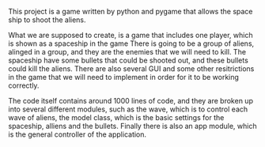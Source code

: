 This project is a game written by python and pygame that allows the space ship to shoot the aliens.

What we are supposed to create, is a game that includes one player, which is shown as a spaceship in the game There is going to be a group of aliens, alinged in a group, and they are the enemies that we will need to kill. The spaceship have some bullets that could be shooted out, and these bullets could kill the aliens. There are also several GUI and some other resitrictions in the game that we will need to implement in order for it to be working correctly.

The code itself contains around 1000 lines of code, and they are broken up into several different modules, such as the wave, which is to control each wave of aliens, the model class, which is the basic settings for the spaceship, alliens and the bullets. Finally there is also an app module, which is the general controller of the application.

